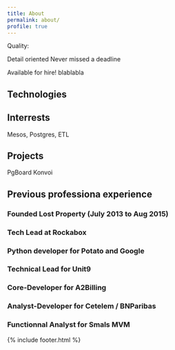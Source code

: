 ```yaml
---
title: About
permalink: about/
profile: true
---
```


Quality:

Detail oriented
Never missed a deadline 


Available for hire!
blablabla

## Technologies

## Interrests

Mesos, Postgres, ETL 

## Projects

PgBoard 
Konvoi

## Previous professiona experience

### Founded Lost Property (July 2013 to Aug 2015)

### Tech Lead at Rockabox

### Python developer for Potato and Google

### Technical Lead for Unit9

### Core-Developer for A2Billing

### Analyst-Developer for Cetelem / BNParibas 

### Functionnal Analyst for Smals MVM



{% include footer.html %}
